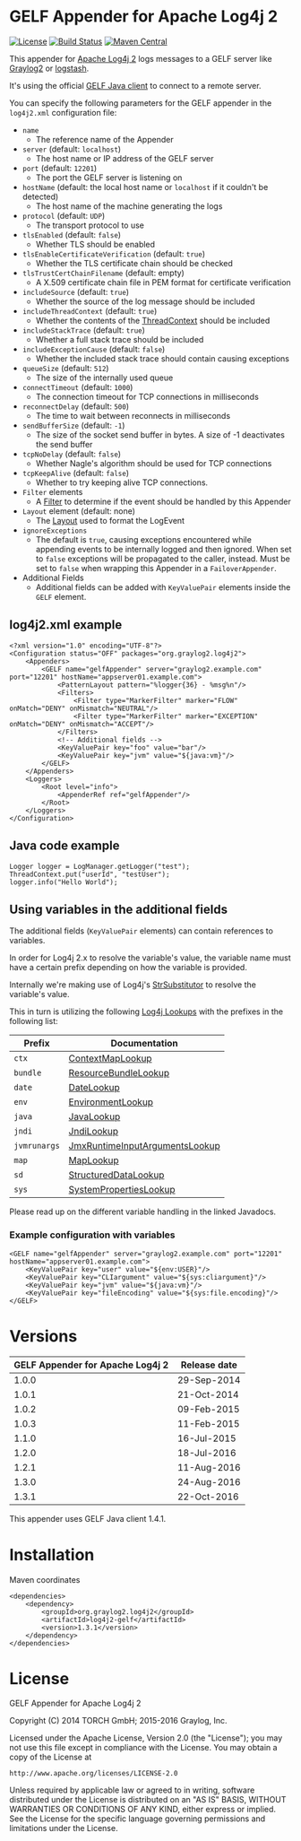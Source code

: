 # GELF Appender for Apache Log4j 2
[![License](https://img.shields.io/github/license/Graylog2/log4j2-gelf.svg?maxAge=2592000)](LICENSE.txt)
[![Build Status](https://travis-ci.org/Graylog2/log4j2-gelf.svg?branch=master)](https://travis-ci.org/Graylog2/log4j2-gelf)
[![Maven Central](https://img.shields.io/maven-central/v/org.graylog2.log4j2/log4j2-gelf.svg?maxAge=2592000)](http://mvnrepository.com/artifact/org.graylog2.log4j2/log4j2-gelf)

This appender for [Apache Log4j 2](https://logging.apache.org/log4j/2.x/) logs messages to a GELF server like [Graylog2](http://www.graylog2.org) or [logstash](http://logstash.net).

It's using the official [GELF Java client](https://graylog2.github.io/gelfclient/) to connect to a remote server.

You can specify the following parameters for the GELF appender in the `log4j2.xml` configuration file:

* `name`
  * The reference name of the Appender
* `server` (default: `localhost`)
  * The host name or IP address of the GELF server
* `port` (default: `12201`)
  * The port the GELF server is listening on
* `hostName` (default: the local host name or `localhost` if it couldn't be detected)
  * The host name of the machine generating the logs
* `protocol` (default: `UDP`)
  * The transport protocol to use
* `tlsEnabled` (default: `false`)
  * Whether TLS should be enabled
* `tlsEnableCertificateVerification` (default: `true`)
  * Whether the TLS certificate chain should be checked
* `tlsTrustCertChainFilename`  (default: empty)
  * A X.509 certificate chain file in PEM format for certificate verification
* `includeSource` (default: `true`)
  * Whether the source of the log message should be included
* `includeThreadContext` (default: `true`)
  * Whether the contents of the [ThreadContext](https://logging.apache.org/log4j/2.x/manual/thread-context.html) should be included
* `includeStackTrace` (default: `true`)
  * Whether a full stack trace should be included
* `includeExceptionCause` (default: `false`)
  * Whether the included stack trace should contain causing exceptions
* `queueSize` (default: `512`)
  * The size of the internally used queue
* `connectTimeout` (default: `1000`)
  * The connection timeout for TCP connections in milliseconds
* `reconnectDelay` (default: `500`)
  * The time to wait between reconnects in milliseconds
* `sendBufferSize` (default: `-1`)
  * The size of the socket send buffer in bytes. A size of -1 deactivates the send buffer
* `tcpNoDelay` (default: `false`)
  * Whether Nagle's algorithm should be used for TCP connections
* `tcpKeepAlive` (default: `false`)
  * Whether to try keeping alive TCP connections.
* `Filter` elements
  * A [Filter](https://logging.apache.org/log4j/2.x/manual/filters.html) to determine if the event should be handled by this Appender
* `Layout` element (default: none)
  * The [Layout](https://logging.apache.org/log4j/2.x/manual/layouts.html) used to format the LogEvent
* `ignoreExceptions`
  * The default is `true`, causing exceptions encountered while appending events to be internally logged and then ignored. When set to `false` exceptions will be propagated to the caller, instead. Must be set to `false` when wrapping this Appender in a `FailoverAppender`.
* Additional Fields
  * Additional fields can be added with `KeyValuePair` elements inside the `GELF` element.

## log4j2.xml example

    <?xml version="1.0" encoding="UTF-8"?>
    <Configuration status="OFF" packages="org.graylog2.log4j2">
        <Appenders>
            <GELF name="gelfAppender" server="graylog2.example.com" port="12201" hostName="appserver01.example.com">
                <PatternLayout pattern="%logger{36} - %msg%n"/>
                <Filters>
                    <Filter type="MarkerFilter" marker="FLOW" onMatch="DENY" onMismatch="NEUTRAL"/>
                    <Filter type="MarkerFilter" marker="EXCEPTION" onMatch="DENY" onMismatch="ACCEPT"/>
                </Filters>
                <!-- Additional fields -->
                <KeyValuePair key="foo" value="bar"/>
                <KeyValuePair key="jvm" value="${java:vm}"/>                
            </GELF>
        </Appenders>
        <Loggers>
            <Root level="info">
                <AppenderRef ref="gelfAppender"/>
            </Root>
        </Loggers>
    </Configuration>


## Java code example

    Logger logger = LogManager.getLogger("test");
    ThreadContext.put("userId", "testUser");
    logger.info("Hello World");

## Using variables in the additional fields

The additional fields (`KeyValuePair` elements) can contain references to variables. 

In order for Log4j 2.x to resolve the variable's value, the variable name must have a certain prefix depending on how the variable is provided.

Internally we're making use of Log4j's [StrSubstitutor](https://logging.apache.org/log4j/2.x/log4j-core/apidocs/org/apache/logging/log4j/core/lookup/StrSubstitutor.html) to resolve the variable's value. 

This in turn is utilizing the following [Log4j Lookups](https://logging.apache.org/log4j/2.x/manual/lookups.html) with the prefixes in the following list:

| Prefix       | Documentation                                                                                                                                                      |
| ------------ | ------------------------------------------------------------------------------------------------------------------------------------------------------------------ |
| `ctx`        | [ContextMapLookup](https://logging.apache.org/log4j/2.x/log4j-core/apidocs/org/apache/logging/log4j/core/lookup/ContextMapLookup.html)                             |
| `bundle`     | [ResourceBundleLookup](https://logging.apache.org/log4j/2.x/log4j-core/apidocs/org/apache/logging/log4j/core/lookup/ResourceBundleLookup.html)                     |
| `date`       | [DateLookup](https://logging.apache.org/log4j/2.x/log4j-core/apidocs/org/apache/logging/log4j/core/lookup/DateLookup.html)                                         |
| `env`        | [EnvironmentLookup](https://logging.apache.org/log4j/2.x/log4j-core/apidocs/org/apache/logging/log4j/core/lookup/EnvironmentLookup.html)                           |
| `java`       | [JavaLookup](https://logging.apache.org/log4j/2.x/log4j-core/apidocs/org/apache/logging/log4j/core/lookup/JavaLookup.html)                                         |
| `jndi`       | [JndiLookup](https://logging.apache.org/log4j/2.x/log4j-core/apidocs/org/apache/logging/log4j/core/lookup/JndiLookup.html)                                         |
| `jvmrunargs` | [JmxRuntimeInputArgumentsLookup](https://logging.apache.org/log4j/2.x/log4j-core/apidocs/org/apache/logging/log4j/core/lookup/JmxRuntimeInputArgumentsLookup.html) |
| `map`        | [MapLookup](https://logging.apache.org/log4j/2.x/log4j-core/apidocs/org/apache/logging/log4j/core/lookup/MapLookup.html)                                           |
| `sd`         | [StructuredDataLookup](https://logging.apache.org/log4j/2.x/log4j-core/apidocs/org/apache/logging/log4j/core/lookup/StructuredDataLookup.html)                     |
| `sys`        | [SystemPropertiesLookup](https://logging.apache.org/log4j/2.x/log4j-core/apidocs/org/apache/logging/log4j/core/lookup/SystemPropertiesLookup.html)                 |

Please read up on the different variable handling in the linked Javadocs.

### Example configuration with variables

    <GELF name="gelfAppender" server="graylog2.example.com" port="12201" hostName="appserver01.example.com">
        <KeyValuePair key="user" value="${env:USER}"/>
        <KeyValuePair key="CLIargument" value="${sys:cliargument}"/>
        <KeyValuePair key="jvm" value="${java:vm}"/>
        <KeyValuePair key="fileEncoding" value="${sys:file.encoding}"/>
    </GELF>


# Versions

| GELF Appender for Apache Log4j 2 | Release date |
| -------------------------------- | ------------ |
| 1.0.0                            | 29-Sep-2014  |
| 1.0.1                            | 21-Oct-2014  |
| 1.0.2                            | 09-Feb-2015  |
| 1.0.3                            | 11-Feb-2015  |
| 1.1.0                            | 16-Jul-2015  |
| 1.2.0                            | 18-Jul-2016  |
| 1.2.1                            | 11-Aug-2016  |
| 1.3.0                            | 24-Aug-2016  |
| 1.3.1                            | 22-Oct-2016  |

This appender uses GELF Java client 1.4.1.


# Installation

Maven coordinates

    <dependencies>
        <dependency>
            <groupId>org.graylog2.log4j2</groupId>
            <artifactId>log4j2-gelf</artifactId>
            <version>1.3.1</version>
        </dependency>
    </dependencies>


# License

GELF Appender for Apache Log4j 2

Copyright (C) 2014 TORCH GmbH; 2015-2016 Graylog, Inc.

Licensed under the Apache License, Version 2.0 (the "License");
you may not use this file except in compliance with the License.
You may obtain a copy of the License at

    http://www.apache.org/licenses/LICENSE-2.0

Unless required by applicable law or agreed to in writing, software
distributed under the License is distributed on an "AS IS" BASIS,
WITHOUT WARRANTIES OR CONDITIONS OF ANY KIND, either express or implied.
See the License for the specific language governing permissions and
limitations under the License.
